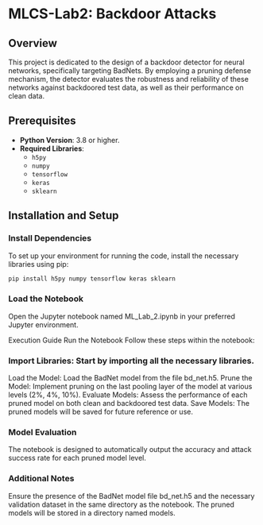 # MLCS-Lab2: Backdoor Attacks

## Overview
This project is dedicated to the design of a backdoor detector for neural networks, specifically targeting BadNets. By employing a pruning defense mechanism, the detector evaluates the robustness and reliability of these networks against backdoored test data, as well as their performance on clean data.

## Prerequisites
- **Python Version**: 3.8 or higher.
- **Required Libraries**: 
  - `h5py`
  - `numpy`
  - `tensorflow`
  - `keras`
  - `sklearn`

## Installation and Setup

### Install Dependencies
To set up your environment for running the code, install the necessary libraries using pip:
```bash
pip install h5py numpy tensorflow keras sklearn
```

### Load the Notebook

Open the Jupyter notebook named ML_Lab_2.ipynb in your preferred Jupyter environment.

Execution Guide
Run the Notebook
Follow these steps within the notebook:

### Import Libraries: Start by importing all the necessary libraries.

Load the Model: Load the BadNet model from the file bd_net.h5.
Prune the Model: Implement pruning on the last pooling layer of the model at various levels (2%, 4%, 10%).
Evaluate Models: Assess the performance of each pruned model on both clean and backdoored test data.
Save Models: The pruned models will be saved for future reference or use.

### Model Evaluation

The notebook is designed to automatically output the accuracy and attack success rate for each pruned model level.

### Additional Notes

Ensure the presence of the BadNet model file bd_net.h5 and the necessary validation dataset in the same directory as the notebook.
The pruned models will be stored in a directory named models.
